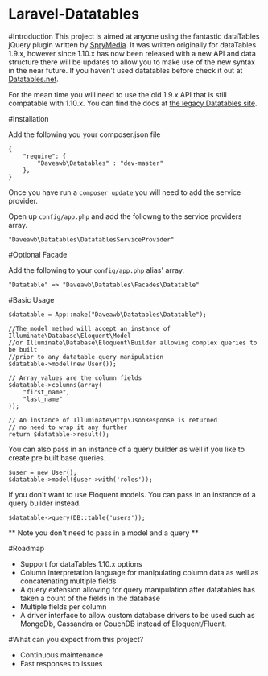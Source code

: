 Laravel-Datatables
==================

#Introduction
This project is aimed at anyone using the fantastic dataTables jQuery plugin written by [SpryMedia](http://sprymedia.co.uk/). It was written originally for dataTables 1.9.x, however since 1.10.x has now been released with a new API and data structure there will be updates to allow you to make use of the new syntax in the near future. If you haven't used datatables before check it out at [Datatables.net](http://datatables.net/).

For the mean time you will need to use the old 1.9.x API that is still compatable with 1.10.x. You can find the docs at [the legacy Datatables site](http://legacy.datatables.net/).

#Installation

Add the following you your composer.json file

````
{
    "require": {
        "Daveawb\Datatables" : "dev-master"
    },
}
````

Once you have run a `composer update` you will need to add the service provider.

Open up `config/app.php` and add the followng to the service providers array.

````
"Daveawb\Datatables\DatatablesServiceProvider"
````
#Optional Facade

Add the following to your `config/app.php` alias' array.

````
"Datatable" => "Daveawb\Datatables\Facades\Datatable"
````

#Basic Usage

````
$datatable = App::make("Daveawb\Datatables\Datatable");

//The model method will accept an instance of Illuminate\Database\Eloquent\Model
//or Illuminate\Database\Eloquent\Builder allowing complex queries to be built
//prior to any datatable query manipulation
$datatable->model(new User());
 
// Array values are the column fields
$datatable->columns(array(
    "first_name",
    "last_name"
));

// An instance of Illuminate\Http\JsonResponse is returned
// no need to wrap it any further
return $datatable->result();
````

You can also pass in an instance of a query builder as well if you like to create pre built base queries.

````
$user = new User();
$datatable->model($user->with('roles'));
````

If you don't want to use Eloquent models. You can pass in an instance of a query builder instead.

````
$datatable->query(DB::table('users'));
````
** Note you don't need to pass in a model and a query **

#Roadmap
- Support for dataTables 1.10.x options
- Column interpretation language for manipulating column data as well as concatenating multiple fields
- A query extension allowing for query manipulation after datatables has taken a count of the fields in the database
- Multiple fields per column
- A driver interface to allow custom database drivers to be used such as MongoDb, Cassandra or CouchDB instead of Eloquent/Fluent.

#What can you expect from this project?
- Continuous maintenance
- Fast responses to issues
